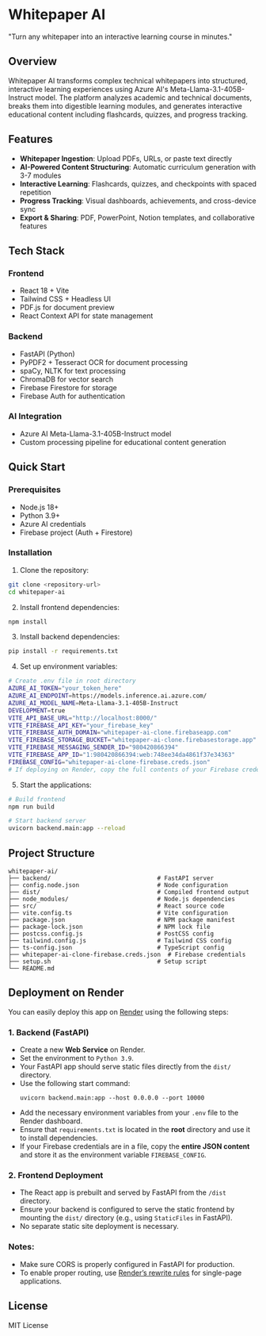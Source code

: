 # Whitepaper AI

"Turn any whitepaper into an interactive learning course in minutes."

## Overview

Whitepaper AI transforms complex technical whitepapers into structured, interactive learning experiences using Azure AI's Meta-Llama-3.1-405B-Instruct model. The platform analyzes academic and technical documents, breaks them into digestible learning modules, and generates interactive educational content including flashcards, quizzes, and progress tracking.

## Features

- **Whitepaper Ingestion**: Upload PDFs, URLs, or paste text directly
- **AI-Powered Content Structuring**: Automatic curriculum generation with 3-7 modules
- **Interactive Learning**: Flashcards, quizzes, and checkpoints with spaced repetition
- **Progress Tracking**: Visual dashboards, achievements, and cross-device sync
- **Export & Sharing**: PDF, PowerPoint, Notion templates, and collaborative features

## Tech Stack

### Frontend
- React 18 + Vite
- Tailwind CSS + Headless UI
- PDF.js for document preview
- React Context API for state management

### Backend
- FastAPI (Python)
- PyPDF2 + Tesseract OCR for document processing
- spaCy, NLTK for text processing
- ChromaDB for vector search
- Firebase Firestore for storage
- Firebase Auth for authentication

### AI Integration
- Azure AI Meta-Llama-3.1-405B-Instruct model
- Custom processing pipeline for educational content generation

## Quick Start

### Prerequisites
- Node.js 18+
- Python 3.9+
- Azure AI credentials
- Firebase project (Auth + Firestore)

### Installation

1. Clone the repository:
```bash
git clone <repository-url>
cd whitepaper-ai
```

2. Install frontend dependencies:
```bash
npm install
```

3. Install backend dependencies:
```bash
pip install -r requirements.txt
```

4. Set up environment variables:
```bash
# Create .env file in root directory
AZURE_AI_TOKEN="your_token_here"
AZURE_AI_ENDPOINT=https://models.inference.ai.azure.com/
AZURE_AI_MODEL_NAME=Meta-Llama-3.1-405B-Instruct
DEVELOPMENT=true
VITE_API_BASE_URL="http://localhost:8000/"
VITE_FIREBASE_API_KEY="your_firebase_key"
VITE_FIREBASE_AUTH_DOMAIN="whitepaper-ai-clone.firebaseapp.com"
VITE_FIREBASE_STORAGE_BUCKET="whitepaper-ai-clone.firebasestorage.app"
VITE_FIREBASE_MESSAGING_SENDER_ID="980420866394"
VITE_FIREBASE_APP_ID="1:980420866394:web:748ee34da4861f37e34363"
FIREBASE_CONFIG="whitepaper-ai-clone-firebase.creds.json"
# If deploying on Render, copy the full contents of your Firebase credentials JSON into an environment variable named FIREBASE_CONFIG (as a single line string)
```

5. Start the applications:
```bash
# Build frontend
npm run build

# Start backend server
uvicorn backend.main:app --reload
```

## Project Structure

```
whitepaper-ai/
├── backend/                              # FastAPI server
├── config.node.json                      # Node configuration
├── dist/                                 # Compiled frontend output
├── node_modules/                         # Node.js dependencies
├── src/                                  # React source code
├── vite.config.ts                        # Vite configuration
├── package.json                          # NPM package manifest
├── package-lock.json                     # NPM lock file
├── postcss.config.js                     # PostCSS config
├── tailwind.config.js                    # Tailwind CSS config
├── ts-config.json                        # TypeScript config
├── whitepaper-ai-clone-firebase.creds.json  # Firebase credentials
├── setup.sh                              # Setup script
└── README.md
```

## Deployment on Render

You can easily deploy this app on [Render](https://render.com/) using the following steps:

### 1. Backend (FastAPI)
- Create a new **Web Service** on Render.
- Set the environment to `Python 3.9`.
- Your FastAPI app should serve static files directly from the `dist/` directory.
- Use the following start command:
  ```
  uvicorn backend.main:app --host 0.0.0.0 --port 10000
  ```
- Add the necessary environment variables from your `.env` file to the Render dashboard.
- Ensure that `requirements.txt` is located in the **root** directory and use it to install dependencies.
- If your Firebase credentials are in a file, copy the **entire JSON content** and store it as the environment variable `FIREBASE_CONFIG`.

### 2. Frontend Deployment
- The React app is prebuilt and served by FastAPI from the `/dist` directory.
- Ensure your backend is configured to serve the static frontend by mounting the `dist/` directory (e.g., using `StaticFiles` in FastAPI).
- No separate static site deployment is necessary.

### Notes:
- Make sure CORS is properly configured in FastAPI for production.
- To enable proper routing, use [Render’s rewrite rules](https://render.com/docs/web-services#redirects-rewrites-and-retries) for single-page applications.

## License

MIT License
